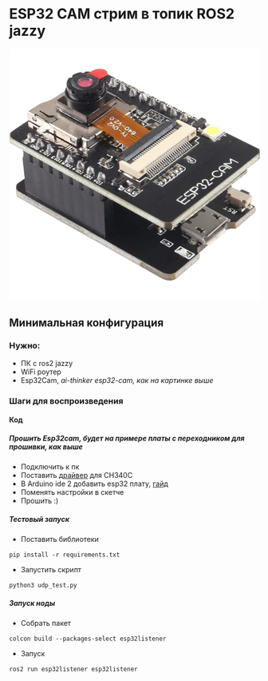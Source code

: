 # ESP32 CAM стрим в топик ROS2 jazzy

![ESP32-CAM Example](images/esp32cam_example.png)


## Минимальная конфигурация
### Нужно:
- ПК с ros2 jazzy
- WiFi роутер
- Esp32Cam, *ai-thinker esp32-cam, как на картинке выше*

### Шаги для воспроизведения
#### Код
##### Прошить Esp32cam, будет на примере платы с переходником для прошивки, как выше
- Подключить к пк
- Поставить [драйвер](https://wiki.amperka.ru/articles:driver-ch340) для CH340C
- В Arduino ide 2 добавить esp32 плату, [гайд](https://wiki.iarduino.ru/page/esp32-windows/)
- Поменять настройки в скетче
- Прошить :)
##### Тестовый запуск
- Поставить библиотеки
```shell
pip install -r requirements.txt
```
- Запустить скрипт
```shell
python3 udp_test.py
```
##### Запуск ноды
- Собрать пакет
```shell
colcon build --packages-select esp32listener
```
- Запуск
```shell
ros2 run esp32listener esp32listener
```